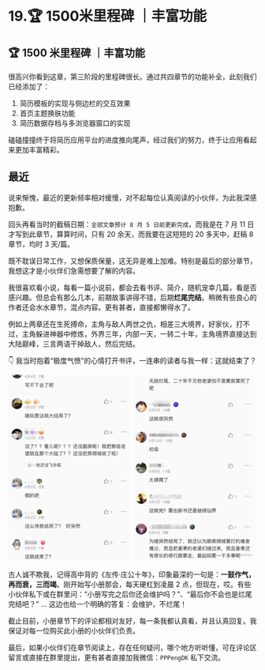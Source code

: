 # 19.🏆 1500米里程碑 ｜丰富功能

## 🏆 1500 米里程碑 ｜丰富功能

很高兴你看到这章，第三阶段的里程碑很长。通过共四章节的功能补全，此刻我们已经添加了：

1. 简历模板的实现与侧边栏的交互效果
2. 首页主题换肤功能
3. 简历数据存档与多浏览器窗口的实现

磕磕撞撞终于将简历应用平台的进度推向尾声，经过我们的努力，终于让应用看起来更加丰富精彩。

## 最近

说来惭愧，最近的更新频率相对缓慢，对不起每位认真阅读的小伙伴，为此我深感抱歉。

回头再看当时的截稿日期：`全部文章预计 8 月 5 日前更新完成`，而我是在 7 月 11 日才写到此章节，算算时间，只有 20 余天，而我要在这短短的 20 多天中，赶稿 8 章节，均时 3 天/篇。

既不耽误日常工作，又想保质保量，这无异是难上加难。特别是最后的部分章节，我想这才是小伙伴们急需想要了解的内容。

我很喜欢看小说，每看一篇小说前，都会去看书评、简介，随机宠幸几篇，看是否感兴趣。但总会有那么几本，前期故事讲得不错，后期**烂尾完结**。稍微有些良心的作者还会水水章节，混点内容。更有甚者，直接都懒得水了。

例如上两章还在生死搏命，主角与敌人两世之仇，相差三大境界，好家伙，打不过，主角躲进神器中修炼，外界三年，内部一天，一转二十年，主角境界直接达到大陆巅峰，三言两语干掉敌人，然后完结。

👇 我当时抱着“极度气愤”的心情打开书评，一连串的读者与我一样：这就结束了？

![976a33ec-39b1-4e53-a12a-cca99ea18f05.jpg](./images/6bd31df2cd0856fce28909377f36c7ea.webp )

古人诚不欺我，记得高中背的《左传·庄公十年》，印象最深的一句是：**一鼓作气，再而衰，三而竭**。刚开始写小册那会，每天硬杠到凌晨 2 点，但现在，哎。有些小伙伴私下或在群里问：“小册写完之后你还会维护吗？”、“最后你不会也是烂尾完结吧？” ... 这边也给一个明确的答复：会维护，不烂尾！

截止目前，小册章节下的评论都相对友好，每一条我都认真看，并且认真回复。我保证对每一位购买此小册的小伙伴们负责。

最后，如果小伙伴们在章节阅读上，存在任何疑问，哪个地方听听懂，可在评论区留言或直接在群里提出，更有甚者直接加我微信：`PPPengDK` 私下交流。
